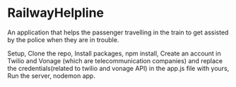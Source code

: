 # RailwayHelpline

An application that helps the passenger travelling in the train to get assisted by the police when they are in trouble.

Setup,
Clone the repo,
Install packages,
npm install,
Create an account in Twilio and Vonage (which are telecommunication companies) and replace the credentials(related to twilio and vonage API) in the app.js file with yours,
Run the server,
nodemon app.
